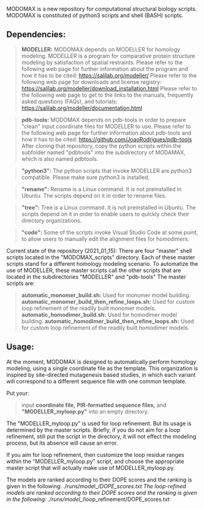 MODOMAX is a new repository for computational structural biology scripts.
MODOMAX is constituted of python3 scripts and shell (BASH) scripts.


## Dependencies:

> **MODELLER:**
MODOMAX depends on MODELLER for homology modeling.
MODELLER is a program for comparative protein structure 
modeling by satisfaction of spatial restraints.
Please refer to the following web page for further information 
about the program and how it has to be cited:
https://salilab.org/modeller/
Please refer to the following web page for downloads and license registry:
https://salilab.org/modeller/download_installation.html
Please refer to the following web page to get to the links to the 
manuals, frequently asked questions (FAQs), and tutorials:
https://salilab.org/modeller/documentation.html

> **pdb-tools:**
MODOMAX depends on pdb-tools in order to prepare "clean" 
input coordinate files for MODELLER to use.
Please refer to the following web page for further information 
about pdb-tools and how it has to be cited:
https://github.com/JoaoRodrigues/pdb-tools
After cloning that repository, copy the python scripts within the subfolder named "pdbtools"
into the subdirectory of MODAMAX, which is also named pdbtools.

> **"python3":**
The python scripts that invoke MODELLER are python3 compatible.
Please make sure python3 is installed.

> **"rename":**
Rename is a Linux command. It is not preinstalled in Ubuntu.
The scripts depend on it in order to rename files.

> **"tree":**
Tree is a Linux command. It is not preinstalled in Ubuntu.
The scripts depend on it in order to enable users to quickly check their directory organizations.

> **"code":**
Some of the scripts invoke Visual Studio Code at some point,
to allow users to manually edit the alignment files for homodimers.


Current state of the repository (2021_01_15):
There are four "master" shell scripts located in the "MODOMAX_scripts" directory.
Each of these master scripts stand for a different homology modeling scenario.
To automatize the use of MODELLER, these master scripts call the other scripts that are 
located in the subdirectories "MODELLER" and "pdb-tools"
The master scripts are:
> **automatic_monomer_build.sh:**
    Used for monomer model building.
> **automatic_monomer_build_then_refine_loops.sh:**
    Used for custom loop refinement of the readily built monomer models.
> **automatic_homodimer_build.sh:**
    Used for homodimer model building.
> **automatic_homodimer_build_then_refine_loops.sh:**
    Used for custom loop refinement of the readily built homodimer models.


## Usage:

At the moment, MODOMAX is designed to automatically perform homology modeling, 
using a single coordinate file as the template.
This organization is inspired by site-directed mutagenesis based studies, in which 
each variant will correspond to a different sequence file with one common template.

Put your: 
> input **coordinate file,**
> **PIR-formatted sequence files,**
> and **"MODELLER_myloop.py"** into an empty directory.

The "MODELLER_myloop.py" is used for loop refinement.
But its usage is determined by the master scripts.
Briefly, if you do not aim for a loop refinement,
still put the script in the directory, it will not effect the modeling process,
but its absence will cause an error.

If you aim for loop refinement, then customize the loop residue ranges
within the "MODELLER_myloop.py" script, and choose the appropriate master
script that will actually make use of MODELLER_myloop.py.

The models are ranked according to their DOPE scores 
and the ranking is given in the following: ./runs/model_*/DOPE_scores.txt
The loop-refined models are ranked according to their DOPE scores
and the ranking is given in the following: ./runs/model_*/loop_refinement/DOPE_scores.txt



